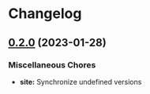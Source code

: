 # Changelog

## [0.2.0](https://github.com/dsgt-birdclef/birdclef-2023/compare/site-v0.1.0...site-v0.2.0) (2023-01-28)


### Miscellaneous Chores

* **site:** Synchronize undefined versions
